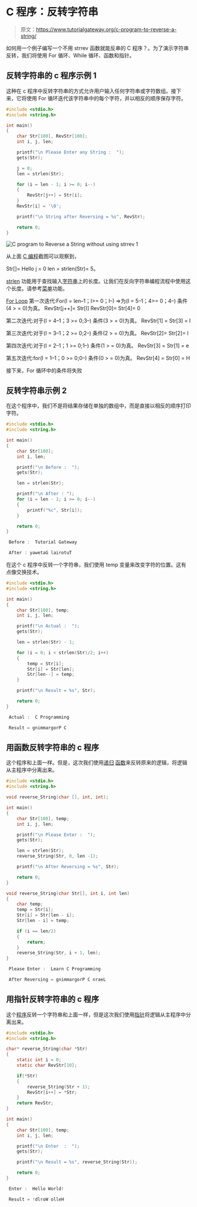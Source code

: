 # C 程序：反转字符串

> 原文：<https://www.tutorialgateway.org/c-program-to-reverse-a-string/>

如何用一个例子编写一个不用 strrev 函数就能反串的 C 程序？。为了演示字符串反转，我们将使用 For 循环、While 循环、函数和指针。

## 反转字符串的 c 程序示例 1

这种在 c 程序中反转字符串的方式允许用户输入任何字符串或字符数组。接下来，它将使用 For 循环迭代该字符串中的每个字符，并以相反的顺序保存字符。

```c
#include <stdio.h>
#include <string.h>

int main()
{
  	char Str[100], RevStr[100];
  	int i, j, len;

  	printf("\n Please Enter any String :  ");
  	gets(Str);

  	j = 0;
  	len = strlen(Str);

  	for (i = len - 1; i >= 0; i--)
  	{
  		RevStr[j++] = Str[i];
  	}
  	RevStr[i] = '\0';

  	printf("\n String after Reversing = %s", RevStr);

  	return 0;
}
```

![C program to Reverse a String without using strrev 1](img/0da4b568fb4e7cdfbe6d865fdaea92f8.png)

从上面 [C 编程](https://www.tutorialgateway.org/c-programming/)截图可以观察到，

Str[]= Hello
j = 0
len = strlen(Str)= 5。

[strlen](https://www.tutorialgateway.org/c-program-to-find-length-of-a-string/) 功能用于查找输入[字符串](https://www.tutorialgateway.org/c-string/)上的长度。让我们在反向字符串编程流程中使用这个长度。请参考[菜单](https://www.tutorialgateway.org/strrev-in-c-programming/)功能。

[For Loop](https://www.tutorialgateway.org/for-loop-in-c-programming/) 第一次迭代:For(I = len–1；I>= 0；I–)
=>为(I = 5–1；4>= 0；4–)
条件(4 > = 0)为真。
RevStr[j++]= Str[I]
RevStr[0]= Str[4]= 0

第二次迭代:对于(I = 4–1；3 >= 0;3–)
条件(3 > = 0)为真。
RevStr[1] = Str[3] = l

第三次迭代:对于(I = 3–1；2 >= 0;2–)
条件(2 > = 0)为真。
RevStr[2]= Str[2]= l

第四次迭代:对于(I = 2–1；1 >= 0;1–)
条件(1 > = 0)为真。
RevStr[3] = Str[1] = e

第五次迭代:for(I = 1–1；0 >= 0;0–)
条件(0 > = 0)为真。
RevStr[4] = Str[0] = H

接下来，For 循环中的条件将失败

## 反转字符串示例 2

在这个程序中，我们不是将结果存储在单独的数组中，而是直接以相反的顺序打印字符。

```c
#include <stdio.h>
#include <string.h>

int main()
{
  	char Str[100];
  	int i, len;

  	printf("\n Before :  ");
  	gets(Str);

  	len = strlen(Str);

 	printf("\n After : "); 
  	for (i = len - 1; i >= 0; i--)
  	{
  		printf("%c", Str[i]);
  	}

  	return 0;
}
```

```c
 Before :  Tutorial Gateway

 After : yawetaG lairotuT
```

在这个 c 程序中反转一个字符串，我们使用 temp 变量来改变字符的位置。这有点像交换技术。

```c
#include <stdio.h>
#include <string.h>

int main()
{
  	char Str[100], temp;
  	int i, j, len;

  	printf("\n Actual :  ");
  	gets(Str);

  	len = strlen(Str) - 1;

  	for (i = 0; i < strlen(Str)/2; i++)
  	{
  		temp = Str[i];
  		Str[i] = Str[len];
  		Str[len--] = temp;
  	}

  	printf("\n Result = %s", Str);

  	return 0;
}
```

```c
 Actual :  C Programming

 Result = gnimmargorP C
```

## 用函数反转字符串的 c 程序

这个程序和上面一样。但是，这次我们使用[递归](https://www.tutorialgateway.org/recursion-in-c/) [函数](https://www.tutorialgateway.org/functions-in-c/)来反转原来的逻辑，将逻辑从主程序中分离出来。

```c
#include <stdio.h>
#include <string.h>

void reverse_String(char [], int, int);

int main()
{
  	char Str[100], temp;
  	int i, j, len;

  	printf("\n Please Enter :  ");
  	gets(Str);

  	len = strlen(Str);
  	reverse_String(Str, 0, len -1);

  	printf("\n After Reversing = %s", Str);

  	return 0;
}

void reverse_String(char Str[], int i, int len)
{
	char temp;
	temp = Str[i];
	Str[i] = Str[len - i];
	Str[len - i] = temp;

  	if (i == len/2)
  	{
		return;
  	}
  	reverse_String(Str, i + 1, len);
}
```

```c
 Please Enter :  Learn C Programming

 After Reversing = gnimmargorP C nraeL
```

## 用指针反转字符串的 c 程序

这个[程序](https://www.tutorialgateway.org/c-programming-examples/)反转一个字符串和上面一样，但是这次我们使用[指针](https://www.tutorialgateway.org/pointers-in-c/)将逻辑从主程序中分离出来。

```c
#include <stdio.h>
#include <string.h>

char* reverse_String(char *Str)
{
	static int i = 0;
	static char RevStr[10];

	if(*Str)
	{
		reverse_String(Str + 1);
		RevStr[i++] = *Str;
	}
	return RevStr;
}

int main()
{
  	char Str[100], temp;
  	int i, j, len;

  	printf("\n Enter  :  ");
  	gets(Str);

  	printf("\n Result = %s", reverse_String(Str));

  	return 0;
}
```

```c
 Enter :  Hello World!

 Result = !dlroW olleH
```